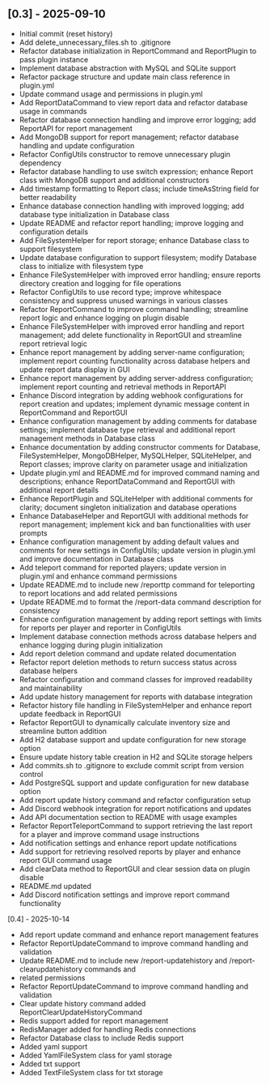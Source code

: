 ## [0.3] - 2025-09-10

- Initial commit (reset history)
- Add delete_unnecessary_files.sh to .gitignore
- Refactor database initialization in ReportCommand and ReportPlugin to pass plugin instance
- Implement database abstraction with MySQL and SQLite support
- Refactor package structure and update main class reference in plugin.yml
- Update command usage and permissions in plugin.yml
- Add ReportDataCommand to view report data and refactor database usage in commands
- Refactor database connection handling and improve error logging; add ReportAPI for report management
- Add MongoDB support for report management; refactor database handling and update configuration
- Refactor ConfigUtils constructor to remove unnecessary plugin dependency
- Refactor database handling to use switch expression; enhance Report class with MongoDB support and additional constructors
- Add timestamp formatting to Report class; include timeAsString field for better readability
- Enhance database connection handling with improved logging; add database type initialization in Database class
- Update README and refactor report handling; improve logging and configuration details
- Add FileSystemHelper for report storage; enhance Database class to support filesystem
- Update database configuration to support filesystem; modify Database class to initialize with filesystem type
- Enhance FileSystemHelper with improved error handling; ensure reports directory creation and logging for file operations
- Refactor ConfigUtils to use record type; improve whitespace consistency and suppress unused warnings in various classes
- Refactor ReportCommand to improve command handling; streamline report logic and enhance logging on plugin disable
- Enhance FileSystemHelper with improved error handling and report management; add delete functionality in ReportGUI and streamline report retrieval logic
- Enhance report management by adding server-name configuration; implement report counting functionality across database helpers and update report data display in GUI
- Enhance report management by adding server-address configuration; implement report counting and retrieval methods in ReportAPI
- Enhance Discord integration by adding webhook configurations for report creation and updates; implement dynamic message content in ReportCommand and ReportGUI
- Enhance configuration management by adding comments for database settings; implement database type retrieval and additional report management methods in Database class
- Enhance documentation by adding constructor comments for Database, FileSystemHelper, MongoDBHelper, MySQLHelper, SQLiteHelper, and Report classes; improve clarity on parameter usage and initialization
- Update plugin.yml and README.md for improved command naming and descriptions; enhance ReportDataCommand and ReportGUI with additional report details
- Enhance ReportPlugin and SQLiteHelper with additional comments for clarity; document singleton initialization and database operations
- Enhance DatabaseHelper and ReportGUI with additional methods for report management; implement kick and ban functionalities with user prompts
- Enhance configuration management by adding default values and comments for new settings in ConfigUtils; update version in plugin.yml and improve documentation in Database class
- Add teleport command for reported players; update version in plugin.yml and enhance command permissions
- Update README.md to include new /reporttp command for teleporting to report locations and add related permissions
- Update README.md to format the /report-data command description for consistency
- Enhance configuration management by adding report settings with limits for reports per player and reporter in ConfigUtils
- Implement database connection methods across database helpers and enhance logging during plugin initialization
- Add report deletion command and update related documentation
- Refactor report deletion methods to return success status across database helpers
- Refactor configuration and command classes for improved readability and maintainability
- Add update history management for reports with database integration
- Refactor history file handling in FileSystemHelper and enhance report update feedback in ReportGUI
- Refactor ReportGUI to dynamically calculate inventory size and streamline button addition
- Add H2 database support and update configuration for new storage option
- Ensure update history table creation in H2 and SQLite storage helpers
- Add commits.sh to .gitignore to exclude commit script from version control
- Add PostgreSQL support and update configuration for new database option
- Add report update history command and refactor configuration setup
- Add Discord webhook integration for report notifications and updates
- Add API documentation section to README with usage examples
- Refactor ReportTeleportCommand to support retrieving the last report for a player and improve command usage instructions
- Add notification settings and enhance report update notifications
- Add support for retrieving resolved reports by player and enhance report GUI command usage
- Add clearData method to ReportGUI and clear session data on plugin disable
- README.md updated
- Add Discord notification settings and improve report command functionality


[0.4] - 2025-10-14
- Add report update command and enhance report management features
- Refactor ReportUpdateCommand to improve command handling and validation
- Update README.md to include new /report-updatehistory and /report-clearupdatehistory commands and
- related permissions
- Refactor ReportUpdateCommand to improve command handling and validation
- Clear update history command added ReportClearUpdateHistoryCommand
- Redis support added for report management
- RedisManager added for handling Redis connections
- Refactor Database class to include Redis support
- Added yaml support
- Added YamlFileSystem class for yaml storage
- Added txt support
- Added TextFileSystem class for txt storage

